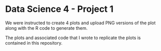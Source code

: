 # Data Science 4 - Project 1

We were instructed to create 4 plots and upload PNG versions of the plot along with the R code to generate them. 

The plots and associated code that I wrote to replicate the plots is contained in this repository.